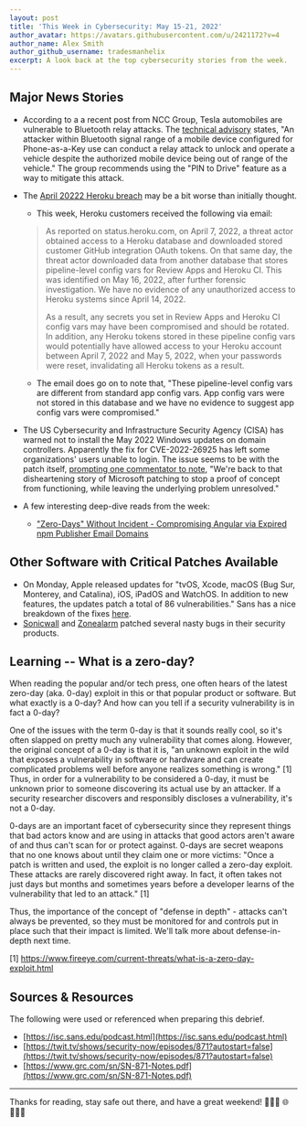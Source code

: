 ```yaml
---
layout: post
title: 'This Week in Cybersecurity: May 15-21, 2022'
author_avatar: https://avatars.githubusercontent.com/u/2421172?v=4
author_name: Alex Smith
author_github_username: tradesmanhelix
excerpt: A look back at the top cybersecurity stories from the week.
---
```


##  Major News Stories
* According to a a recent post from NCC Group, Tesla automobiles are vulnerable to Bluetooth relay attacks. The [technical advisory](https://research.nccgroup.com/2022/05/15/technical-advisory-tesla-ble-phone-as-a-key-passive-entry-vulnerable-to-relay-attacks/) states, "An attacker within Bluetooth signal range of a mobile device configured for Phone-as-a-Key use can conduct a relay attack to unlock and operate a vehicle despite the authorized mobile device being out of range of the vehicle." The group recommends using the "PIN to Drive" feature as a way to mitigate this attack.
* The [April 20222 Heroku breach](https://status.heroku.com/incidents/2413) may be a bit worse than initially thought.
  * This week, Heroku customers received the following via email:
  > As reported on status.heroku.com, on April 7, 2022, a threat actor obtained access to a Heroku database and downloaded stored customer GitHub integration OAuth tokens. On that same day, the threat actor downloaded data from another database that stores pipeline-level config vars for Review Apps and Heroku CI. This was identified on May 16, 2022, after further forensic investigation. We have no evidence of any unauthorized access to Heroku systems since April 14, 2022.
  >
  > As a result, any secrets you set in Review Apps and Heroku CI config vars may have been compromised and should be rotated. In addition, any Heroku tokens stored in these pipeline config vars would potentially have allowed access to your Heroku account between April 7, 2022 and May 5, 2022, when your passwords were reset, invalidating all Heroku tokens as a result.

  * The email does go on to note that, "These pipeline-level config vars are different from standard app config vars. App config vars were not stored in this database and we have no evidence to suggest app config vars were compromised."  

* The US Cybersecurity and Infrastructure Security Agency (CISA) has warned not to install the May 2022 Windows updates on domain controllers. Apparently the fix for CVE-2022-26925 has left some organizations' users unable to login. The issue seems to be with the patch itself, [prompting one commentator to note](https://www.grc.com/sn/SN-871-Notes.pdf), "We're back to that disheartening story of Microsoft patching to stop a proof of concept from functioning, while leaving the underlying problem unresolved."
* A few interesting deep-dive reads from the week:
  * ["Zero-Days" Without Incident - Compromising Angular via Expired npm Publisher Email Domains](https://thehackerblog.com/zero-days-without-incident-compromising-angular-via-expired-npm-publisher-email-domains-7kZplW4x/)

## Other Software with Critical Patches Available
* On Monday, Apple released updates for "tvOS, Xcode, macOS (Bug Sur, Monterey, and Catalina), iOS, iPadOS and WatchOS. In addition to new features, the updates patch a total of 86 vulnerabilities." Sans has a nice breakdown of the fixes [here](https://isc.sans.edu/diary/rss/28654s).
* [Sonicwall](https://psirt.global.sonicwall.com/vuln-detail/SNWLID-2022-0009) and [Zonealarm](https://www.zonealarm.com/software/extreme-security/release-history) patched several nasty bugs in their security products.

## Learning -- What is a zero-day?
When reading the popular and/or tech press, one often hears of the latest zero-day (aka. 0-day) exploit in this or that popular product or software. But what exactly is a 0-day? And how can you tell if a security vulnerability is in fact a 0-day?

One of the issues with the term 0-day is that it sounds really cool, so it's often slapped on pretty much any vulnerability that comes along. However, the original concept of a 0-day is that it is, "an unknown exploit in the wild that exposes a vulnerability in software or hardware and can create complicated problems well before anyone realizes something is wrong." [1] Thus, in order for a vulnerability to be considered a 0-day, it must be unknown prior to someone discovering its actual use by an attacker. If a security researcher discovers and responsibly discloses a vulnerability, it's not a 0-day.

0-days are an important facet of cybersecurity since they represent things that bad actors know and are using in attacks that good actors aren't aware of and thus can't scan for or protect against. 0-days are secret weapons that no one knows about until they claim one or more victims: "Once a patch is written and used, the exploit is no longer called a zero-day exploit. These attacks are rarely discovered right away. In fact, it often takes not just days but months and sometimes years before a developer learns of the vulnerability that led to an attack." [1]

Thus, the importance of the concept of "defense in depth" - attacks can't always be prevented, so they must be monitored for and controls put in place such that their impact is limited. We'll talk more about defense-in-depth next time.

[1] https://www.fireeye.com/current-threats/what-is-a-zero-day-exploit.html  

## Sources & Resources
The following were used or referenced when preparing this debrief.
* [https://isc.sans.edu/podcast.html](https://isc.sans.edu/podcast.html)
* [https://twit.tv/shows/security-now/episodes/871?autostart=false](https://twit.tv/shows/security-now/episodes/871?autostart=false)
* [https://www.grc.com/sn/SN-871-Notes.pdf](https://www.grc.com/sn/SN-871-Notes.pdf)

----

Thanks for reading, stay safe out there, and have a great weekend! 👩🏾‍💻 🌐 👨🏼‍💻
